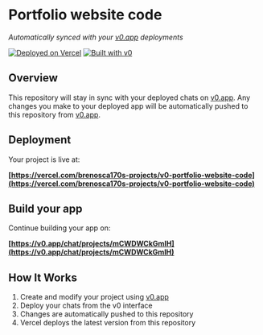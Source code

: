 # Portfolio website code

*Automatically synced with your [v0.app](https://v0.app) deployments*

[![Deployed on Vercel](https://img.shields.io/badge/Deployed%20on-Vercel-black?style=for-the-badge&logo=vercel)](https://vercel.com/brenosca170s-projects/v0-portfolio-website-code)
[![Built with v0](https://img.shields.io/badge/Built%20with-v0.app-black?style=for-the-badge)](https://v0.app/chat/projects/mCWDWCkGmlH)

## Overview

This repository will stay in sync with your deployed chats on [v0.app](https://v0.app).
Any changes you make to your deployed app will be automatically pushed to this repository from [v0.app](https://v0.app).

## Deployment

Your project is live at:

**[https://vercel.com/brenosca170s-projects/v0-portfolio-website-code](https://vercel.com/brenosca170s-projects/v0-portfolio-website-code)**

## Build your app

Continue building your app on:

**[https://v0.app/chat/projects/mCWDWCkGmlH](https://v0.app/chat/projects/mCWDWCkGmlH)**

## How It Works

1. Create and modify your project using [v0.app](https://v0.app)
2. Deploy your chats from the v0 interface
3. Changes are automatically pushed to this repository
4. Vercel deploys the latest version from this repository